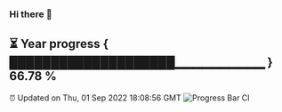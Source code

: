 ### Hi there 👋
⏳ Year progress { ████████████████████▁▁▁▁▁▁▁▁▁▁ } 66.78 %
---
⏰ Updated on Thu, 01 Sep 2022 18:08:56 GMT
![Progress Bar CI](https://github.com/Moyi321/Moyi321/workflows/Progress%20Bar%20CI/badge.svg)
